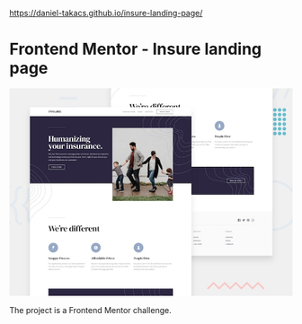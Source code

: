 https://daniel-takacs.github.io/insure-landing-page/

# Frontend Mentor - Insure landing page

![Design preview for the Insure landing page coding challenge](./src/Components/images/desktop-preview.jpg)

The project is a Frontend Mentor challenge.
